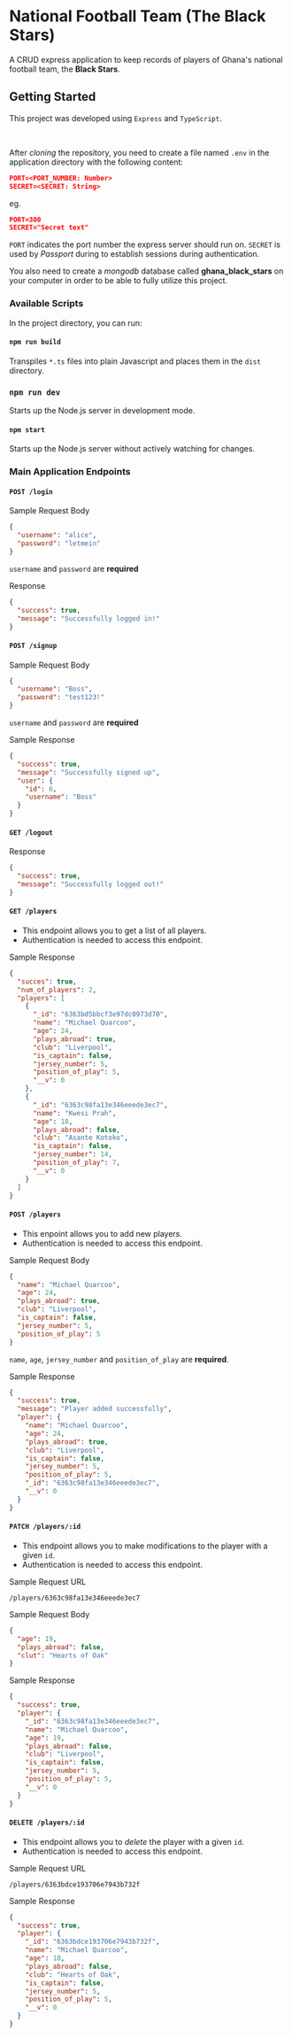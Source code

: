 # National Football Team (The Black Stars)

A CRUD express application to keep records of players of Ghana's national football team, the **Black Stars**.

## Getting Started

This project was developed using `Express` and `TypeScript`.

<br>

After _cloning_ the repository, you need to create a file named `.env` in the application directory with the following content:

```json
PORT=<PORT_NUMBER: Number>
SECRET=<SECRET: String>
```

eg.

```json
PORT=300
SECRET="Secret text"
```

`PORT` indicates the port number the express server should run on.
`SECRET` is used by _Passport_ during to establish sessions during authentication.

You also need to create a _mongodb_ database called **ghana_black_stars** on your computer in order to be able to fully utilize this project.

### Available Scripts

In the project directory, you can run:

#### `npm run build`

Transpiles `*.ts` files into plain Javascript and places them in the `dist` directory.

### `npm run dev`

Starts up the Node.js server in development mode.

#### `npm start`

Starts up the Node.js server without actively watching for changes.

### Main Application Endpoints

#### `POST /login`

Sample Request Body

```json
{
  "username": "alice",
  "password": "letmein"
}
```

`username` and `password` are **required**

Response

```json
{
  "success": true,
  "message": "Successfully logged in!"
}
```

#### `POST /signup`

Sample Request Body

```json
{
  "username": "Boss",
  "password": "test123!"
}
```

`username` and `password` are **required**

Sample Response

```json
{
  "success": true,
  "message": "Successfully signed up",
  "user": {
    "id": 6,
    "username": "Boss"
  }
}
```

#### `GET /logout`

Response

```json
{
  "success": true,
  "message": "Successfully logged out!"
}
```

#### `GET /players`

- This endpoint allows you to get a list of all players.
- Authentication is needed to access this endpoint.

Sample Response

```json
{
  "succes": true,
  "num_of_players": 2,
  "players": [
    {
      "_id": "6363bd5bbcf3e97dc0973d70",
      "name": "Michael Quarcoo",
      "age": 24,
      "plays_abroad": true,
      "club": "Liverpool",
      "is_captain": false,
      "jersey_number": 5,
      "position_of_play": 5,
      "__v": 0
    },
    {
      "_id": "6363c98fa13e346eeede3ec7",
      "name": "Kwesi Prah",
      "age": 18,
      "plays_abroad": false,
      "club": "Asante Kotoko",
      "is_captain": false,
      "jersey_number": 14,
      "position_of_play": 7,
      "__v": 0
    }
  ]
}
```

#### `POST /players`

- This enpoint allows you to add new players.
- Authentication is needed to access this endpoint.

Sample Request Body

```json
{
  "name": "Michael Quarcoo",
  "age": 24,
  "plays_abroad": true,
  "club": "Liverpool",
  "is_captain": false,
  "jersey_number": 5,
  "position_of_play": 5
}
```

`name`, `age`, `jersey_number` and `position_of_play` are **required**.

Sample Response

```json
{
  "success": true,
  "message": "Player added successfully",
  "player": {
    "name": "Michael Quarcoo",
    "age": 24,
    "plays_abroad": true,
    "club": "Liverpool",
    "is_captain": false,
    "jersey_number": 5,
    "position_of_play": 5,
    "_id": "6363c98fa13e346eeede3ec7",
    "__v": 0
  }
}
```

#### `PATCH /players/:id`

- This endpoint allows you to make modifications to the player with a given `id`.
- Authentication is needed to access this endpoint.

Sample Request URL

`/players/6363c98fa13e346eeede3ec7`

Sample Request Body

```json
{
  "age": 19,
  "plays_abroad": false,
  "clut": "Hearts of Oak"
}
```

Sample Response

```json
{
  "success": true,
  "player": {
    "_id": "6363c98fa13e346eeede3ec7",
    "name": "Michael Quarcoo",
    "age": 19,
    "plays_abroad": false,
    "club": "Liverpool",
    "is_captain": false,
    "jersey_number": 5,
    "position_of_play": 5,
    "__v": 0
  }
}
```

#### `DELETE /players/:id`

- This endpoint allows you to _delete_ the player with a given `id`.
- Authentication is needed to access this endpoint.

Sample Request URL

`/players/6363bdce193706e7943b732f`

Sample Response

```json
{
  "success": true,
  "player": {
    "_id": "6363bdce193706e7943b732f",
    "name": "Michael Quarcoo",
    "age": 18,
    "plays_abroad": false,
    "club": "Hearts of Oak",
    "is_captain": false,
    "jersey_number": 5,
    "position_of_play": 5,
    "__v": 0
  }
}
```
